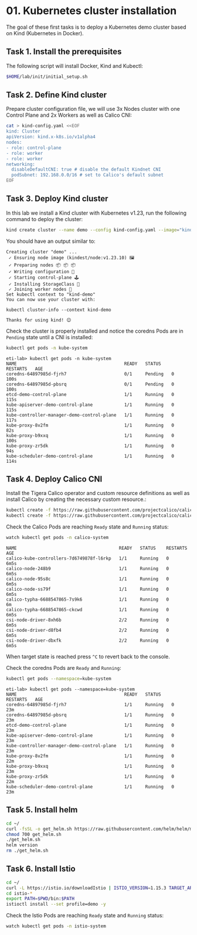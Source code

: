 # 01. Kubernetes cluster installation

The goal of these first tasks is to deploy a Kubernetes demo cluster based on Kind (Kubernetes in Docker).

## Task 1. Install the prerequisites

The following script will install Docker, Kind and Kubectl:

```bash
$HOME/lab/init/initial_setup.sh
```

## Task 2. Define Kind cluster

Prepare cluster configuration file, we will use 3x Nodes cluster with one Control Plane and 2x Workers as well as Calico CNI:

```bash
cat > kind-config.yaml <<EOF                           
kind: Cluster
apiVersion: kind.x-k8s.io/v1alpha4
nodes:
- role: control-plane
- role: worker
- role: worker
networking:
  disableDefaultCNI: true # disable the default Kindnet CNI
  podSubnet: 192.168.0.0/16 # set to Calico's default subnet
EOF
```

## Task 3. Deploy Kind cluster

In this lab we install a Kind cluster with Kubernetes v1.23, run the following command to deploy the cluster:

```bash
kind create cluster --name demo --config kind-config.yaml --image="kindest/node:v1.23.10@sha256:f047448af6a656fae7bc909e2fab360c18c487ef3edc93f06d78cdfd864b2d12"
```

You should have an output similar to:

```console
Creating cluster "demo" ...
 ✓ Ensuring node image (kindest/node:v1.23.10) 🖼
 ✓ Preparing nodes 📦 📦 📦  
 ✓ Writing configuration 📜 
 ✓ Starting control-plane 🕹️ 
 ✓ Installing StorageClass 💾 
 ✓ Joining worker nodes 🚜 
Set kubectl context to "kind-demo"
You can now use your cluster with:

kubectl cluster-info --context kind-demo

Thanks for using kind! 😊
```

Check the cluster is properly installed and notice the coredns Pods are in `Pending` state until a CNI is installed:

```bash
kubectl get pods -n kube-system
```

```console
eti-lab> kubectl get pods -n kube-system
NAME                                         READY   STATUS    RESTARTS   AGE
coredns-64897985d-fjrh7                      0/1     Pending   0          100s
coredns-64897985d-pbsrq                      0/1     Pending   0          100s
etcd-demo-control-plane                      1/1     Running   0          115s
kube-apiserver-demo-control-plane            1/1     Running   0          115s
kube-controller-manager-demo-control-plane   1/1     Running   0          117s
kube-proxy-8v2fm                             1/1     Running   0          82s
kube-proxy-b9xxq                             1/1     Running   0          100s
kube-proxy-zr5dk                             1/1     Running   0          94s
kube-scheduler-demo-control-plane            1/1     Running   0          114s
```

## Task 4. Deploy Calico CNI

Install the Tigera Calico operator and custom resource definitions as well as install Calico by creating the necessary custom resource.:

```bash
kubectl create -f https://raw.githubusercontent.com/projectcalico/calico/v3.24.1/manifests/tigera-operator.yaml
kubectl create -f https://raw.githubusercontent.com/projectcalico/calico/v3.24.1/manifests/custom-resources.yaml
```

Check the Calico Pods are reaching `Ready` state and `Running` status:

```bash
watch kubectl get pods -n calico-system
```

```console
NAME                                       READY   STATUS    RESTARTS   AGE
calico-kube-controllers-7d6749878f-l6rkp   1/1     Running   0          6m5s
calico-node-248b9                          1/1     Running   0          6m5s
calico-node-95s8c                          1/1     Running   0          6m5s
calico-node-ss79f                          1/1     Running   0          6m5s
calico-typha-6688547865-7s9k6              1/1     Running   0          6m
calico-typha-6688547865-ckcwd              1/1     Running   0          6m5s
csi-node-driver-8xh6b                      2/2     Running   0          6m5s
csi-node-driver-d8fb4                      2/2     Running   0          6m5s
csi-node-driver-dbxfk                      2/2     Running   0          6m5s
```

When target state is reached press `^C` to revert back to the console.

Check the coredns Pods are `Ready` and `Running`:

```bash
kubectl get pods --namespace=kube-system
```

```console
eti-lab> kubectl get pods --namespace=kube-system
NAME                                         READY   STATUS    RESTARTS   AGE
coredns-64897985d-fjrh7                      1/1     Running   0          23m
coredns-64897985d-pbsrq                      1/1     Running   0          23m
etcd-demo-control-plane                      1/1     Running   0          23m
kube-apiserver-demo-control-plane            1/1     Running   0          23m
kube-controller-manager-demo-control-plane   1/1     Running   0          23m
kube-proxy-8v2fm                             1/1     Running   0          22m
kube-proxy-b9xxq                             1/1     Running   0          23m
kube-proxy-zr5dk                             1/1     Running   0          22m
kube-scheduler-demo-control-plane            1/1     Running   0          23m
```

## Task 5. Install helm

```bash
cd ~/
curl -fsSL -o get_helm.sh https://raw.githubusercontent.com/helm/helm/main/scripts/get-helm-3
chmod 700 get_helm.sh
./get_helm.sh
helm version
rm ./get_helm.sh
```

## Task 6. Install Istio

```bash
cd ~/
curl -L https://istio.io/downloadIstio | ISTIO_VERSION=1.15.3 TARGET_ARCH=x86_64 sh -
cd istio-*
export PATH=$PWD/bin:$PATH
istioctl install --set profile=demo -y
```


Check the Istio Pods are reaching `Ready` state and `Running` status:

```bash
watch kubectl get pods -n istio-system
```
